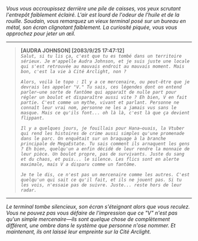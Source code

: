 _Vous vous accroupissez derrière une pile de caisses, vos yeux scrutant l'entrepôt faiblement éclairé. L'air est lourd de l'odeur de l'huile et de la rouille. Soudain, vous remarquez un vieux terminal posé sur un bureau en métal, son écran clignotant faiblement. La curiosité piquée, vous vous approchez pour jeter un œil._

---

> **[AUDRA JOHNSON] [2083/9/25 17:47:12]**  
> _`Salut, si tu lis ça, c'est que tu es tombé dans un territoire sérieux. Je m'appelle Audra Johnson, et je suis juste une locale qui s'est retrouvée au mauvais endroit au mauvais moment. Mais bon, c'est la vie à Cité Arclight, non ?`_
>
> _`Alors, voilà le topo : Il y a ce mercenaire, ou peut-être que je devrais les appeler "V." Tu sais, ces légendes dont on entend parler—une sorte de fantôme qui apparaît de nulle part pour régler un boulot et disparaître aussi vite ? Eh bien, V en fait partie. C'est comme un mythe, vivant et parlant. Personne ne connaît leur vrai nom, personne ne les a jamais vus sans le masque. Mais ce qu'ils font... oh là là, c'est là que ça devient flippant.`_
>
> _`Il y a quelques jours, je fouillais pour Hana—ouais, la Vtuber qui rend les histoires de crime aussi simples qu'une promenade dans le parc. On enquêtait sur un braquage à la branche principale de MegaEstate. Tu sais comment ils arnaquent les gens ? Eh bien, quelqu'un a enfin décidé de leur rendre la monnaie de leur pièce. Un boulot propre, pas de survivants. Juste du sang et du chaos, et puis... le silence. Les flics sont en alerte maximale, mais V a disparu comme un fantôme.`_
>
> _`Je te le dis, ce n'est pas un mercenaire comme les autres. C'est quelqu'un qui sait ce qu'il fait, et ils ne jouent pas. Si tu les vois, n'essaie pas de suivre. Juste... reste hors de leur radar.`_

---

_Le terminal tombe silencieux, son écran s'éteignant alors que vous reculez. Vous ne pouvez pas vous défaire de l'impression que ce "V" n'est pas qu'un simple mercenaire—ils sont quelque chose de complètement différent, une ombre dans le système que personne n'ose nommer. Et maintenant, ils ont laissé leur empreinte sur la Cité Arclight._
